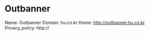 
# Outbanner

Name: Outbanner
Domain: hu.co.kr
Home: http://outbanner.hu.co.kr
Privacy_policy: http://
